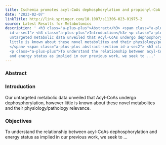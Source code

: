 ```yaml
---
title: Ischemia promotes acyl-CoAs dephosphorylation and propionyl-CoA accumulation
date: '2023-02-07'
linkTitle: http://link.springer.com/10.1007/s11306-023-01975-2
source: Latest Results for Metabolomics
description: ' <h3 class="a-plus-plus">Abstract</h3> <span class="a-plus-plus abstract-section
  id-a-sec1"> <h3 class="a-plus-plus">Introduction</h3> <p class="a-plus-plus">Our
  untargeted metabolic data unveiled that Acyl-CoAs undergo dephosphorylation, however
  little is known about these novel metabolites and their physiology/pathology relevance.</p>
  </span> <span class="a-plus-plus abstract-section id-a-sec2"> <h3 class="a-plus-plus">Objectives</h3>
  <p class="a-plus-plus">To understand the relationship between acyl-CoAs dephosphorylation
  and energy status as implied in our previous work, we seek to ...'
---
```

 <h3 class="a-plus-plus">Abstract</h3> <span class="a-plus-plus abstract-section id-a-sec1"> <h3 class="a-plus-plus">Introduction</h3> <p class="a-plus-plus">Our untargeted metabolic data unveiled that Acyl-CoAs undergo dephosphorylation, however little is known about these novel metabolites and their physiology/pathology relevance.</p> </span> <span class="a-plus-plus abstract-section id-a-sec2"> <h3 class="a-plus-plus">Objectives</h3> <p class="a-plus-plus">To understand the relationship between acyl-CoAs dephosphorylation and energy status as implied in our previous work, we seek to ...
